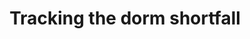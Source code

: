 ---
layout: post
title: 'Tracking the dorm shortfall'
story: 'http://www.bostonglobe.com/2014/05/04/tracking-dorm-shortfall/umq1VQjQWYrbDCH7hcOFlN/story.html'
text: 'A visual database that compares the difference between full-time students and dorm capacity nationwide.'
vimeo: '<iframe src="//player.vimeo.com/video/94374925?title=0&amp;byline=0&amp;portrait=0&amp;color=ffffff" width="640" height="318" frameborder="0" webkitallowfullscreen mozallowfullscreen allowfullscreen></iframe>'
mobile: 'dormgap'
---